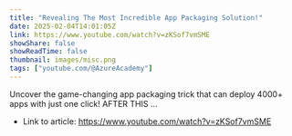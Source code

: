 ```yaml
---
title: "Revealing The Most Incredible App Packaging Solution!"
date: 2025-02-04T14:01:05Z
link: https://www.youtube.com/watch?v=zKSof7vmSME
showShare: false
showReadTime: false
thumbnail: images/misc.png
tags: ["youtube.com/@AzureAcademy"]
---
```

Uncover the game-changing app packaging trick that can deploy 4000+ apps with just one click! AFTER THIS ...

- Link to article: https://www.youtube.com/watch?v=zKSof7vmSME